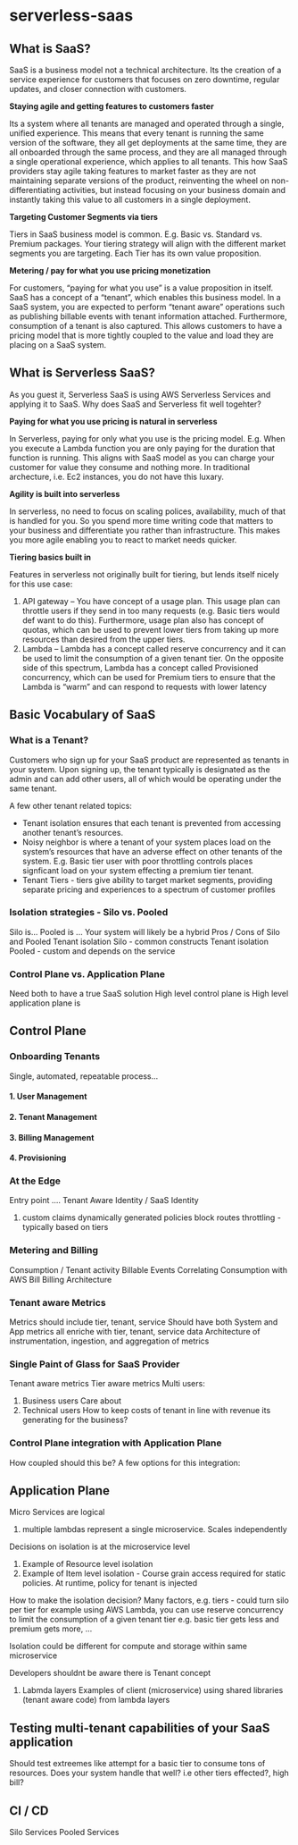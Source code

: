 # serverless-saas

## What is SaaS?
SaaS is a business model not a technical architecture.  Its the creation of a service experience for customers that focuses on zero downtime, regular updates, and closer connection with customers.

**Staying agile and getting features to customers faster**

Its a system where all tenants are managed and operated through a single, unified experience. This means that every tenant is running the same version of the software, they all get deployments at the same time, they are all onboarded through the same process, and they are all managed through a single operational experience, which applies to all tenants. This how SaaS providers stay agile taking features to market faster as they are not maintaining separate versions of the product, reinventing the wheel on non-differentiating activities, but instead focusing on your business domain and instantly taking this value to all customers in a single deployment.

**Targeting Customer Segments via tiers**

Tiers in SaaS business model is common.  E.g. Basic vs. Standard vs. Premium packages.  Your tiering strategy will align with the different market segments you are targeting.  Each Tier has its own value proposition.  

**Metering / pay for what you use pricing monetization**

For customers, “paying for what you use” is a value proposition in itself.  SaaS has a concept of a “tenant”, which enables this business model.   In a SaaS system, you are expected to perform “tenant aware” operations such as publishing billable events with tenant information attached.  Furthermore, consumption of a tenant is also captured. This allows customers to have a pricing model that is more tightly coupled to the value and load they are placing on a SaaS system.


## What is Serverless SaaS?
As you guest it, Serverless SaaS is using AWS Serverless Services and applying it to SaaS.  Why does SaaS and Serverless fit well togehter?  

**Paying for what you use pricing is natural in serverless**

In Serverless, paying for only what you use is the pricing model.  E.g. When you execute a Lambda function you are only paying for the duration that function is running. This aligns with SaaS model as you can charge your customer for value they consume and nothing more.  In traditional archecture, i.e. Ec2 instances, you do not have this luxary.  


**Agility is built into serverless**

In serverless, no need to focus on scaling polices, availability, much of that is handled for you. So you spend more time writing code that matters to your business and differentiate you rather than infrastructure.  This makes you more agile enabling you to react to market needs quicker.

**Tiering basics built in**

Features in serverless not originally built for tiering, but lends itself nicely for this use case:
1.	API gateway – You have concept of a usage plan.  This usage plan can throttle users if they send in too many requests (e.g. Basic tiers would def want to do this).  Furthermore, usage plan also has concept of quotas, which can be used to prevent lower tiers from taking up more resources than desired from the upper tiers.
2.	Lambda – Lambda has a concept called reserve concurrency and it can be used to limit the consumption of a given tenant tier.  On the opposite side of this spectrum, Lambda has a concept called Provisioned concurrency, which can be used for Premium tiers to ensure that the Lambda is “warm” and can respond to requests with lower latency

## Basic Vocabulary of SaaS

### What is a Tenant?
Customers who sign up for your SaaS product are represented as tenants in your system.  Upon signing up, the tenant typically is designated as the admin and can add other users, all of which would be operating under the same tenant. 

A few other tenant related topics:
   
   - Tenant isolation ensures that each tenant is prevented from accessing another tenant’s resources.
   - Noisy neighbor is where a tenant of your system places load on the system’s resources that have an adverse effect on other tenants of the system.  E.g. Basic tier user with poor throttling controls places signficant load on your system effecting a premium tier tenant.  
   - Tenant Tiers - tiers give ability to target market segments, providing separate pricing and experiences to a spectrum of customer profiles

### Isolation strategies - Silo vs. Pooled
Silo is...
Pooled is ...
Your system will likely be a hybrid
Pros / Cons of Silo and Pooled
Tenant isolation Silo - common constructs
Tenant isolation Pooled - custom and depends on the service

### Control Plane vs. Application Plane
Need both to have a true SaaS solution
High level control plane is
High level application plane is


## Control Plane

### Onboarding Tenants
Single, automated, repeatable process...
#### 1. User Management
#### 2. Tenant Management
#### 3. Billing Management
#### 4. Provisioning

### At the Edge
Entry point ....
Tenant Aware Identity / SaaS Identity
1. custom claims
dynamically generated policies
block routes
throttling - typically based on tiers


### Metering and Billing
Consumption / Tenant activity
Billable Events
Correlating Consumption with AWS Bill
Billing Architecture

### Tenant aware Metrics
Metrics should include tier, tenant, service 
Should have both System and App metrics all enriche with tier, tenant, service data
Architecture of instrumentation, ingestion, and aggregation of metrics 


### Single Paint of Glass for SaaS Provider
Tenant aware metrics
Tier aware metrics
Multi users:
1. Business users
Care about 
2. Technical users
How to keep costs of tenant in line with revenue its generating for the business?

### Control Plane integration with Application Plane
How coupled should this be?
A few options for this integration:



## Application Plane

Micro Services are logical 
1. multiple lambdas represent a single microservice.  Scales independently

Decisions on isolation is at the microservice level
1. Example of Resource level isolation
2. Example of Item level isolation - Course grain access required for static policies. At runtime, policy for tenant is injected

How to make the isolation decision?
Many factors, e.g. tiers - could turn silo per tier for example using AWS Lambda, you can use reserve concurrency to limit the consumption of a given tenant tier e.g. basic tier gets less and premium gets more, ...

Isolation could be different for compute and storage within same microservice

Developers shouldnt be aware there is Tenant concept
1. Labmda layers
Examples of client (microservice) using shared libraries (tenant aware code) from lambda layers


## Testing multi-tenant capabilities of your SaaS application
Should test extreemes like attempt for a basic tier to consume tons of resources.  Does your system handle that well? i.e other tiers effected?, high bill?


## CI / CD 
Silo Services
Pooled Services

